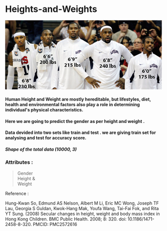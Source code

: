 # Heights-and-Weights
![](players.jpg)

#### Human Height and Weight are mostly hereditable, but lifestyles, diet, health and environmental factors also play a role in determining individual's physical characteristics. 

#### Here we are going to predict the gender as per height and weight .

#### Data devided into two sets like train and test . we are giving train set for analysing and test for accuracy score.

##### Shape of the total data (10000, 3)

### Attributes :
> Gender 
> <br>Height & 
> <br>Weight 

Reference : 

Hung-Kwan So, Edmund AS Nelson, Albert M Li, Eric MC Wong, Joseph TF Lau, Georgia S Guldan, Kwok-Hang Mak, Youfa Wang, Tai-Fai Fok, and Rita YT Sung. (2008) Secular changes in height, weight and body mass index in Hong Kong Children. BMC Public Health. 2008; 8: 320. doi: 10.1186/1471-2458-8-320. PMCID: PMC2572616
